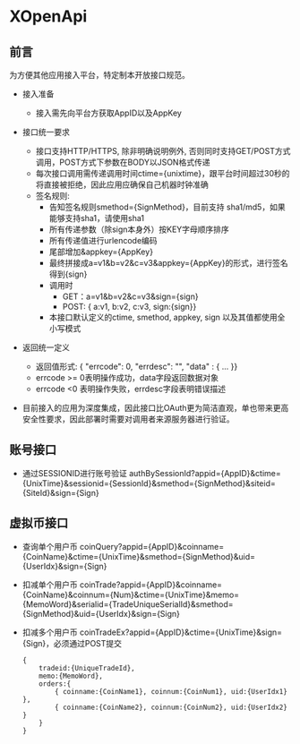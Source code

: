 # XOpenApi

## 前言

  为方便其他应用接入平台，特定制本开放接口规范。

  * 接入准备
    * 接入需先向平台方获取AppID以及AppKey
    
  * 接口统一要求
    * 接口支持HTTP/HTTPS, 除非明确说明例外, 否则同时支持GET/POST方式调用，POST方式下参数在BODY以JSON格式传递
    * 每次接口调用需传递调用时间ctime={unixtime}，跟平台时间超过30秒的将直接被拒绝，因此应用应确保自己机器时钟准确
    * 签名规则:
      * 告知签名规则smethod={SignMethod}，目前支持 sha1/md5，如果能够支持sha1，请使用sha1
      * 所有传递参数（除sign本身外）按KEY字母顺序排序
      * 所有传递值进行urlencode编码
      * 尾部增加&appkey={AppKey}
      * 最终拼接成a=v1&b=v2&c=v3&appkey={AppKey}的形式，进行签名得到{sign}
      * 调用时
        * GET：a=v1&b=v2&c=v3&sign={sign}
        * POST: { a:v1, b:v2, c:v3, sign:{sign}}
      * 本接口默认定义的ctime, smethod, appkey, sign 以及其值都使用全小写模式
      
  * 返回统一定义
    * 返回值形式: { "errcode": 0, "errdesc": "", "data" : { ... }}
    * errcode >= 0表明操作成功，data字段返回数据对象
    * errcode <0 表明操作失败，errdesc字段表明错误描述
      
  * 目前接入的应用为深度集成，因此接口比OAuth更为简洁直观，单也带来更高安全性要求，因此部署时需要对调用者来源服务器进行验证。
      
## 账号接口

  * 通过SESSIONID进行账号验证 authBySessionId?appid={AppID}&ctime={UnixTime}&sessionid={SessionId}&smethod={SignMethod}&siteid={SiteId}&sign={Sign}  
  
## 虚拟币接口

  * 查询单个用户币 coinQuery?appid={AppID}&coinname={CoinName}&ctime={UnixTime}&smethod={SignMethod}&uid={UserIdx}&sign={Sign}
  
  * 扣减单个用户币 coinTrade?appid={AppID}&coinname={CoinName}&coinnum={Num}&ctime={UnixTime}&memo={MemoWord}&serialid={TradeUniqueSerialId}&smethod={SignMethod}&uid={UserIdx}&sign={Sign}
  
  * 扣减多个用户币 coinTradeEx?appid={AppID}&ctime={UnixTime}&sign={Sign}，必须通过POST提交
  
    ``` 
    {
    	tradeid:{UniqueTradeId}, 
    	memo:{MemoWord}, 
    	orders:{
    		{ coinname:{CoinName1}, coinnum:{CoinNum1}, uid:{UserIdx1} },
    		{ coinname:{CoinName2}, coinnum:{CoinNum2}, uid:{UserIdx2} }
    	}
    }
    ```
    
  
